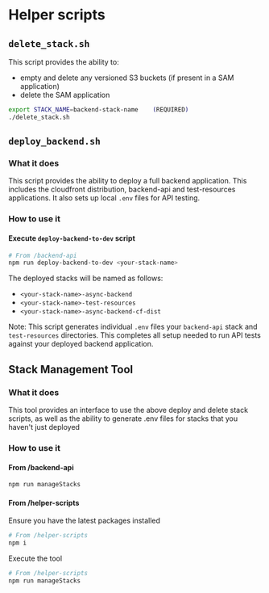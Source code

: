 # Helper scripts

## `delete_stack.sh`

This script provides the ability to:

- empty and delete any versioned S3 buckets (if present in a SAM application)
- delete the SAM application

```bash
export STACK_NAME=backend-stack-name    (REQUIRED)
./delete_stack.sh
```

## `deploy_backend.sh`

### What it does

This script provides the ability to deploy a full backend application. This includes the cloudfront distribution, backend-api and test-resources applications. It also sets up local `.env` files for API testing.

### How to use it

#### Execute `deploy-backend-to-dev` script

```bash
# From /backend-api
npm run deploy-backend-to-dev <your-stack-name>
```

The deployed stacks will be named as follows:

- `<your-stack-name>-async-backend`
- `<your-stack-name>-test-resources`
- `<your-stack-name>-async-backend-cf-dist`

Note: This script generates individual `.env` files your `backend-api` stack and `test-resources` directories. This completes all setup needed to run API tests against your deployed backend application.

## Stack Management Tool

### What it does

This tool provides an interface to use the above deploy and delete stack scripts,
as well as the ability to generate .env files for stacks that you haven't just deployed

### How to use it

#### From /backend-api

```zsh
npm run manageStacks
```

#### From /helper-scripts

Ensure you have the latest packages installed

```zsh
# From /helper-scripts
npm i
```

Execute the tool

```zsh
# From /helper-scripts
npm run manageStacks
```
